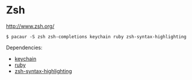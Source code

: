 # Zsh

http://www.zsh.org/

	$ pacaur -S zsh zsh-completions keychain ruby zsh-syntax-highlighting

Dependencies:

  - [keychain](https://github.com/funtoo/keychain)
  - [ruby](https://www.ruby-lang.org/)
  - [zsh-syntax-highlighting](https://github.com/zsh-users/zsh-syntax-highlighting)
